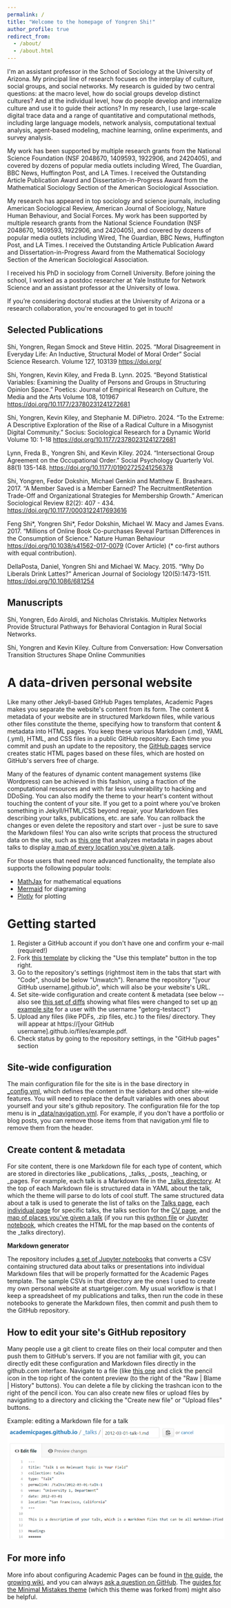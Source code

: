 ```yaml
---
permalink: /
title: "Welcome to the homepage of Yongren Shi!"
author_profile: true
redirect_from: 
  - /about/
  - /about.html
---
```



I'm an assistant professor in the School of Sociology at the University of Arizona. My principal line of research focuses on the interplay of culture, social groups, and social networks. My research is guided by two central questions: at the macro level, how do social groups develop distinct cultures? And at the individual level, how do people develop and internalize culture and use it to guide their actions? In my research, I use large-scale digital trace data and a range of quantitative and computational methods, including large language models, network analysis, computational textual analysis, agent-based modeling, machine learning, online experiments, and survey analysis.

My work has been supported by multiple research grants from the National Science Foundation (NSF 2048670, 1409593, 1922906, and 2420405), and covered by dozens of popular media outlets including Wired, The Guardian, BBC News, Huffington Post, and LA Times. I received the Outstanding Article Publication Award and Dissertation-in-Progress Award from the Mathematical Sociology Section of the American Sociological Association.

My research has appeared in top sociology and science journals, including American Sociological Review, American Journal of Sociology, Nature Human Behaviour, and Social Forces. My work has been supported by multiple research grants from the National Science Foundation (NSF 2048670, 1409593, 1922906, and 2420405), and covered by dozens of popular media outlets including Wired, The Guardian, BBC News, Huffington Post, and LA Times. I received the Outstanding Article Publication Award and Dissertation-in-Progress Award from the Mathematical Sociology Section of the American Sociological Association.

I received his PhD in sociology from Cornell University. Before joining the school, I worked as a postdoc researcher at Yale Institute for Network Science and an assistant professor at the University of Iowa.

If you’re considering doctoral studies at the University of Arizona or a research collaboration, you're encouraged to get in touch!

Selected Publications
------
Shi, Yongren, Regan Smock and Steve Hitlin. 2025. “Moral Disagreement in Everyday Life: An Inductive, Structural Model of Moral Order” Social Science Research. Volume 127, 103139 https://doi.org/

Shi, Yongren, Kevin Kiley, and Freda B. Lynn. 2025. “Beyond Statistical Variables: Examining the Duality of Persons and Groups in Structuring Opinion Space.” Poetics: Journal of Empirical Research on Culture, the Media and the Arts Volume 108, 101967 https://doi.org/10.1177/23780231241272681

Shi, Yongren, Kevin Kiley, and Stephanie M. DiPietro. 2024. “To the Extreme: A Descriptive Exploration of the Rise of a Radical Culture in a Misogynist Digital Community.” Socius: Sociological Research for a Dynamic World Volume 10: 1-18 https://doi.org/10.1177/23780231241272681

Lynn, Freda B., Yongren Shi, and Kevin Kiley. 2024. “Intersectional Group Agreement on the Occupational Order.” Social Psychology Quarterly Vol. 88(1) 135-148. https://doi.org/10.1177/01902725241256378

Shi, Yongren, Fedor Dokshin, Michael Genkin and Matthew E. Brashears. 2017. “A Member Saved is a Member Earned? The RecruitmentRetention Trade-Off and Organizational Strategies for Membership Growth.”
American Sociological Review 82(2): 407 - 434. https://doi.org/10.1177/0003122417693616

Feng Shi*, Yongren Shi*, Fedor Dokshin, Michael W. Macy and James Evans. 2017. “Millions of Online Book Co-purchases Reveal Partisan
Differences in the Consumption of Science.” Nature Human Behaviour https://doi.org/10.1038/s41562-017-0079 (Cover Article) (* co-first authors with equal contribution).

DellaPosta, Daniel, Yongren Shi and Michael W. Macy. 2015. “Why Do Liberals Drink Lattes?” American Journal of Sociology 120(5):1473-1511. https://doi.org/10.1086/681254

Manuscripts
------
Shi, Yongren, Edo Airoldi, and Nicholas Christakis. Multiplex Networks Provide Structural Pathways for Behavioral Contagion in Rural
Social Networks.

Shi, Yongren and Kevin Kiley. Culture from Conversation: How Conversation Transition Structures Shape Online Communities


A data-driven personal website
======
Like many other Jekyll-based GitHub Pages templates, Academic Pages makes you separate the website's content from its form. The content & metadata of your website are in structured Markdown files, while various other files constitute the theme, specifying how to transform that content & metadata into HTML pages. You keep these various Markdown (.md), YAML (.yml), HTML, and CSS files in a public GitHub repository. Each time you commit and push an update to the repository, the [GitHub pages](https://pages.github.com/) service creates static HTML pages based on these files, which are hosted on GitHub's servers free of charge.

Many of the features of dynamic content management systems (like Wordpress) can be achieved in this fashion, using a fraction of the computational resources and with far less vulnerability to hacking and DDoSing. You can also modify the theme to your heart's content without touching the content of your site. If you get to a point where you've broken something in Jekyll/HTML/CSS beyond repair, your Markdown files describing your talks, publications, etc. are safe. You can rollback the changes or even delete the repository and start over - just be sure to save the Markdown files! You can also write scripts that process the structured data on the site, such as [this one](https://github.com/academicpages/academicpages.github.io/blob/master/talkmap.ipynb) that analyzes metadata in pages about talks to display [a map of every location you've given a talk](https://academicpages.github.io/talkmap.html).

For those users that need more advanced functionality, the template also supports the following popular tools:
- [MathJax](https://www.mathjax.org/) for mathematical equations
- [Mermaid](https://mermaid.js.org/) for diagraming
- [Plotly](https://plotly.com/javascript/) for plotting

Getting started
======
1. Register a GitHub account if you don't have one and confirm your e-mail (required!)
1. Fork [this template](https://github.com/academicpages/academicpages.github.io) by clicking the "Use this template" button in the top right. 
1. Go to the repository's settings (rightmost item in the tabs that start with "Code", should be below "Unwatch"). Rename the repository "[your GitHub username].github.io", which will also be your website's URL.
1. Set site-wide configuration and create content & metadata (see below -- also see [this set of diffs](http://archive.is/3TPas) showing what files were changed to set up [an example site](https://getorg-testacct.github.io) for a user with the username "getorg-testacct")
1. Upload any files (like PDFs, .zip files, etc.) to the files/ directory. They will appear at https://[your GitHub username].github.io/files/example.pdf.  
1. Check status by going to the repository settings, in the "GitHub pages" section

Site-wide configuration
------
The main configuration file for the site is in the base directory in [_config.yml](https://github.com/academicpages/academicpages.github.io/blob/master/_config.yml), which defines the content in the sidebars and other site-wide features. You will need to replace the default variables with ones about yourself and your site's github repository. The configuration file for the top menu is in [_data/navigation.yml](https://github.com/academicpages/academicpages.github.io/blob/master/_data/navigation.yml). For example, if you don't have a portfolio or blog posts, you can remove those items from that navigation.yml file to remove them from the header. 

Create content & metadata
------
For site content, there is one Markdown file for each type of content, which are stored in directories like _publications, _talks, _posts, _teaching, or _pages. For example, each talk is a Markdown file in the [_talks directory](https://github.com/academicpages/academicpages.github.io/tree/master/_talks). At the top of each Markdown file is structured data in YAML about the talk, which the theme will parse to do lots of cool stuff. The same structured data about a talk is used to generate the list of talks on the [Talks page](https://academicpages.github.io/talks), each [individual page](https://academicpages.github.io/talks/2012-03-01-talk-1) for specific talks, the talks section for the [CV page](https://academicpages.github.io/cv), and the [map of places you've given a talk](https://academicpages.github.io/talkmap.html) (if you run this [python file](https://github.com/academicpages/academicpages.github.io/blob/master/talkmap.py) or [Jupyter notebook](https://github.com/academicpages/academicpages.github.io/blob/master/talkmap.ipynb), which creates the HTML for the map based on the contents of the _talks directory).

**Markdown generator**

The repository includes [a set of Jupyter notebooks](https://github.com/academicpages/academicpages.github.io/tree/master/markdown_generator
) that converts a CSV containing structured data about talks or presentations into individual Markdown files that will be properly formatted for the Academic Pages template. The sample CSVs in that directory are the ones I used to create my own personal website at stuartgeiger.com. My usual workflow is that I keep a spreadsheet of my publications and talks, then run the code in these notebooks to generate the Markdown files, then commit and push them to the GitHub repository.

How to edit your site's GitHub repository
------
Many people use a git client to create files on their local computer and then push them to GitHub's servers. If you are not familiar with git, you can directly edit these configuration and Markdown files directly in the github.com interface. Navigate to a file (like [this one](https://github.com/academicpages/academicpages.github.io/blob/master/_talks/2012-03-01-talk-1.md) and click the pencil icon in the top right of the content preview (to the right of the "Raw | Blame | History" buttons). You can delete a file by clicking the trashcan icon to the right of the pencil icon. You can also create new files or upload files by navigating to a directory and clicking the "Create new file" or "Upload files" buttons. 

Example: editing a Markdown file for a talk
![Editing a Markdown file for a talk](/images/editing-talk.png)

For more info
------
More info about configuring Academic Pages can be found in [the guide](https://academicpages.github.io/markdown/), the [growing wiki](https://github.com/academicpages/academicpages.github.io/wiki), and you can always [ask a question on GitHub](https://github.com/academicpages/academicpages.github.io/discussions). The [guides for the Minimal Mistakes theme](https://mmistakes.github.io/minimal-mistakes/docs/configuration/) (which this theme was forked from) might also be helpful.
